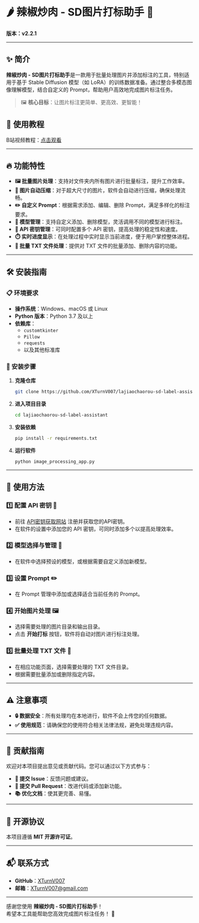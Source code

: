 # 🌶️ 辣椒炒肉 - SD图片打标助手 🍳  
**版本：v2.2.1**  

---

## ✨ 简介  
**辣椒炒肉 - SD图片打标助手**是一款用于批量处理图片并添加标注的工具，特别适用于基于 Stable Diffusion 模型（如 LoRA）的训练数据准备。通过整合多模态图像理解模型，结合自定义的 Prompt，帮助用户高效地完成图片标注任务。  

> 🖼️ **核心目标**：让图片标注更简单、更高效、更智能！  

## 🎥 使用教程  
B站视频教程：[点击观看](https://www.bilibili.com/video/BV1H5fYYUEoy/)  

---

## 🔥 功能特性  
- **🖼️ 批量图片处理**：支持对文件夹内所有图片进行批量标注，提升工作效率。  
- **📏 图片自动压缩**：对于超大尺寸的图片，软件会自动进行压缩，确保处理流畅。  
- **✏️ 自定义 Prompt**：根据需求添加、编辑、删除 Prompt，满足多样化的标注要求。  
- **🧠 模型管理**：支持自定义添加、删除模型，灵活调用不同的模型进行标注。  
- **🔑 API 密钥管理**：可同时配置多个 API 密钥，提高处理的稳定性和速度。  
- **⏱️ 实时进度显示**：在处理过程中实时显示当前进度，便于用户掌控整体进程。  
- **📄 批量 TXT 文件处理**：提供对 TXT 文件的批量添加、删除内容的功能。  

---

## 🛠️ 安装指南  

### 📋 环境要求  
- **操作系统**：Windows、macOS 或 Linux  
- **Python 版本**：Python 3.7 及以上  
- **依赖库**：  
  - `customtkinter`  
  - `Pillow`  
  - `requests`  
  - 以及其他标准库  

### 🚀 安装步骤  
1. **克隆仓库**  
   ```bash
   git clone https://github.com/XTurnV007/lajiaochaorou-sd-label-assistant.git
   ```  
2. **进入项目目录**  
   ```bash
   cd lajiaochaorou-sd-label-assistant
   ```  
3. **安装依赖**  
   ```bash
   pip install -r requirements.txt
   ```  
4. **运行软件**  
   ```bash
   python image_processing_app.py
   ```  

---

## 📖 使用方法  

### 1️⃣ 配置 API 密钥 🔑  
- 前往 [API密钥获取网站](https://api.cursorai.art/register?aff=xoXg) 注册并获取您的API密钥。
- 在软件的设置中添加您的 API 密钥，可同时添加多个以提高处理效率。  

### 2️⃣ 模型选择与管理 🧠  
- 在软件中选择预设的模型，或根据需要自定义添加新模型。  

### 3️⃣ 设置 Prompt ✏️  
- 在 Prompt 管理中添加或选择适合当前任务的 Prompt。  

### 4️⃣ 开始图片处理 🖼️  
- 选择需要处理的图片目录和输出目录。  
- 点击 **开始打标** 按钮，软件将自动对图片进行标注处理。  

### 5️⃣ 批量处理 TXT 文件 📄  
- 在相应功能页面，选择需要处理的 TXT 文件目录。  
- 根据需要批量添加或删除指定内容。  

---

## ⚠️ 注意事项  
- **🔒 数据安全**：所有处理均在本地进行，软件不会上传您的任何数据。  
- **✅ 使用规范**：请确保您的使用符合相关法律法规，避免处理违规内容。  

---

## 🤝 贡献指南  
欢迎对本项目提出意见或贡献代码。您可以通过以下方式参与：  
- **🐛 提交 Issue**：反馈问题或建议。  
- **🔧 提交 Pull Request**：改进代码或添加新功能。  
- **📚 优化文档**：使其更完善、易懂。  

---

## 📜 开源协议  
本项目遵循 **MIT 开源许可证**。  

---

## 📬 联系方式  
- **GitHub**：[XTurnV007](https://github.com/XTurnV007)  
- **邮箱**：XTurnV007@gmail.com  

---

感谢您使用 **辣椒炒肉 - SD图片打标助手**！  
希望本工具能帮助您高效完成图片标注任务！ 🎉  
